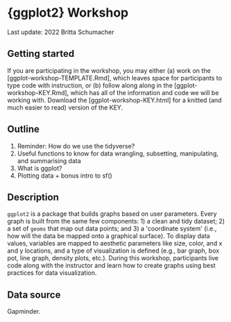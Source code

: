 # {ggplot2} Workshop
Last update: 2022
Britta Schumacher

## Getting started
If you are participating in the workshop, you may either (a) work on the [ggplot-workshop-TEMPLATE.Rmd], which leaves space for participants to type code with instruction, or (b) follow along along in the [ggplot-workshop-KEY.Rmd], which has all of the information and code we will be working with. Download the [ggplot-workshop-KEY.html] for a knitted (and much easier to read) version of the KEY.

## Outline
1. Reminder: How do we use the tidyverse?
2. Useful functions to know for data wrangling, subsetting, manipulating, and summarising data
3. What is ggplot?
4. Plotting data + bonus intro to sf()

## Description
`ggplot2` is a package that builds graphs based on user parameters. Every graph is built from the same few components: 1) a clean and tidy dataset; 2) a set of `geoms` that map out data points; and 3) a 'coordinate system' (i.e., how will the data be mapped onto a graphical surface). To display data values, variables are mapped to aesthetic parameters like size, color, and x and y locations, and a type of visualization is defined (e.g., bar graph, box pot, line graph, density plots, etc.). During this workshop, participants live code along with the instructor and learn how to create graphs using best practices for data visualization.

## Data source
Gapminder.
